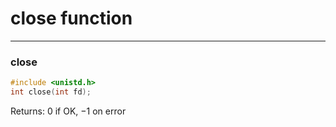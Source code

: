 # close function

---

### close

```c
#include <unistd.h>
int close(int fd);
```

Returns: 0 if OK, −1 on error
